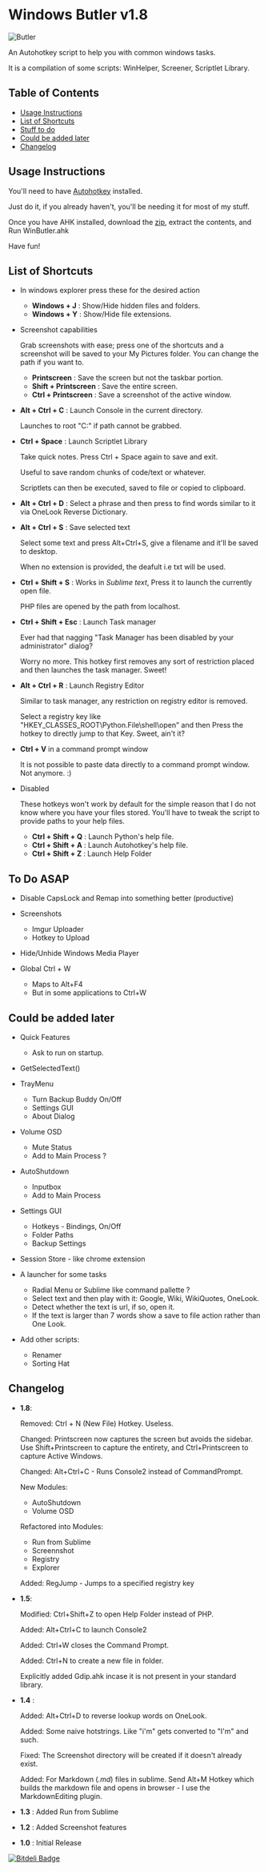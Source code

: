 # Windows Butler v1.8

![Butler](/data/butler.png)

An Autohotkey script to help you with common windows tasks.

It is a compilation of some scripts: WinHelper, Screener, Scriptlet Library.

## Table of Contents

* [Usage Instructions](#usage)
* [List of Shortcuts](#hotkeys)
* [Stuff to do](#todo)
* [Could be added later](#later)
* [Changelog](#changelog)

## <a name="usage"></a>Usage Instructions

You'll need to have [Autohotkey](http://l.autohotkey.net/AutoHotkey_L_Install.exe) installed.

Just do it, if you already haven't, you'll be needing it for most of my stuff.

Once you have AHK installed, download the [zip](https://github.com/dufferzafar/win-butler/archive/master.zip), extract the contents, and Run WinButler.ahk

Have fun!

## <a name="hotkeys"></a>List of Shortcuts

* In windows explorer press these for the desired action

  * **Windows + J** : Show/Hide hidden files and folders.
  * **Windows + Y** : Show/Hide file extensions.

* Screenshot capabilities

  Grab screenshots with ease; press one of the shortcuts and a screenshot will be saved to your My Pictures folder. You can change the path if you want to.

  * **Printscreen** : Save the screen but not the taskbar portion.
  * **Shift + Printscreen** : Save the entire screen.
  * **Ctrl + Printscreen** : Save a screenshot of the active window.

* **Alt + Ctrl + C** : Launch Console in the current directory.

  Launches to root "C:\" if path cannot be grabbed.

* **Ctrl + Space** : Launch Scriptlet Library

  Take quick notes. Press Ctrl + Space again to save and exit.

  Useful to save random chunks of code/text or whatever.

  Scriptlets can then be executed, saved to file or copied to clipboard.

* **Alt + Ctrl + D** : Select a phrase and then press to find words similar to it via OneLook Reverse Dictionary.

* **Alt + Ctrl + S** : Save selected text

  Select some text and press Alt+Ctrl+S, give a filename and it'll be saved to desktop.

  When no extension is provided, the deafult i.e txt will be used.

* **Ctrl + Shift + S** : Works in *Sublime text*, Press it to launch the currently open file.

  PHP files are opened by the path from localhost.

* **Ctrl + Shift + Esc** : Launch Task manager

  Ever had that nagging "Task Manager has been disabled by your administrator" dialog?

  Worry no more. This hotkey first removes any sort of restriction placed and then launches the task manager. Sweet!

* **Alt + Ctrl + R** : Launch Registry Editor

  Similar to task manager, any restriction on registry editor is removed.

  Select a registry key like "HKEY_CLASSES_ROOT\Python.File\shell\open" and then Press the hotkey to directly jump to that Key. Sweet, ain't it?

* **Ctrl + V** in a command prompt window

  It is not possible to paste data directly to a command prompt window. Not anymore. :)

* Disabled

  These hotkeys won't work by default for the simple reason that I do not know where you have your files stored. You'll have to tweak the script to provide paths to your help files.

  * **Ctrl + Shift + Q** : Launch Python's help file.
  * **Ctrl + Shift + A** : Launch Autohotkey's help file.
  * **Ctrl + Shift + Z** : Launch Help Folder

## <a name="todo"></a>To Do ASAP

* Disable CapsLock and Remap into something better (productive)

* Screenshots
  * Imgur Uploader
  * Hotkey to Upload

* Hide/Unhide Windows Media Player

* Global Ctrl + W
  * Maps to Alt+F4
  * But in some applications to Ctrl+W

## <a name="later"></a>Could be added later

* Quick Features
  * Ask to run on startup.

* GetSelectedText()

* TrayMenu
  * Turn Backup Buddy On/Off
  * Settings GUI
  * About Dialog

* Volume OSD
  * Mute Status
  * Add to Main Process ?

* AutoShutdown
  * Inputbox
  * Add to Main Process

* Settings GUI
  * Hotkeys - Bindings, On/Off
  * Folder Paths
  * Backup Settings

* Session Store - like chrome extension

* A launcher for some tasks
  * Radial Menu or Sublime like command pallette ?
  * Select text and then play with it: Google, Wiki, WikiQuotes, OneLook.
  * Detect whether the text is url, if so, open it.
  * If the text is larger than 7 words show a save to file action rather than One Look.

* Add other scripts:
  * Renamer
  * Sorting Hat

## <a name="changelog"></a>Changelog

* **1.8**:

  Removed: Ctrl + N (New File) Hotkey. Useless.

  Changed: Printscreen now captures the screen but avoids the sidebar. Use Shift+Printscreen to capture the entirety, and Ctrl+Printscreen to capture Active Windows.

  Changed: Alt+Ctrl+C - Runs Console2 instead of CommandPrompt.

  New Modules:
    * AutoShutdown
    * Volume OSD

  Refactored into Modules:
    * Run from Sublime
    * Screennshot
    * Registry
    * Explorer

  Added: RegJump - Jumps to a specified registry key

* **1.5**:

  Modified: Ctrl+Shift+Z to open Help Folder instead of PHP.

  Added: Alt+Ctrl+C to launch Console2

  Added: Ctrl+W closes the Command Prompt.

  Added: Ctrl+N to create a new file in folder.

  Explicitly added Gdip.ahk incase it is not present in your standard library.

* **1.4** :

  Added: Alt+Ctrl+D to reverse lookup words on OneLook.

  Added: Some naive hotstrings. Like "i'm" gets converted to "I'm" and such.

  Fixed: The Screenshot directory will be created if it doesn't already exist.

  Added: For Markdown (*.md*) files in sublime. Send Alt+M Hotkey which builds the markdown file and opens in browser - I use the MarkdownEditing plugin.

* **1.3** : Added Run from Sublime

* **1.2** : Added Screenshot features

* **1.0** : Initial Release

[![Bitdeli Badge](https://d2weczhvl823v0.cloudfront.net/dufferzafar/win-butler/trend.png)](https://bitdeli.com/free "Bitdeli Badge")

